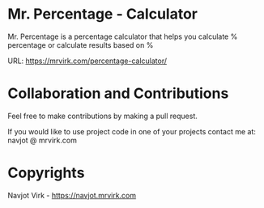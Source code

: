 # Mr. Percentage - Calculator
Mr. Percentage is a percentage calculator that helps you calculate % percentage or calculate results based on %

URL: https://mrvirk.com/percentage-calculator/

# Collaboration and Contributions 
Feel free to make contributions by making a pull request.

If you would like to use project code in one of your projects contact me at: navjot @ mrvirk.com

# Copyrights
Navjot Virk - https://navjot.mrvirk.com
